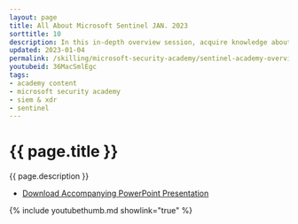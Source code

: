 ```yaml
---
layout: page
title: All About Microsoft Sentinel JAN. 2023
sorttitle: 10
description: In this in-depth overview session, acquire knowledge about Microsoft Sentinel's core capabilities, data ingestion methods, Azure Monitor Agent (AMA), Sentinel for MSSPs, along with a thorough demo into Sentinel's trademark features.
updated: 2023-01-04
permalink: /skilling/microsoft-security-academy/sentinel-academy-overview
youtubeid: 36MacSmlEgc
tags: 
- academy content
- microsoft security academy
- siem & xdr
- sentinel
---
```


# {{ page.title }}

{{ page.description }}

* [Download Accompanying PowerPoint Presentation](https://1drv.ms/u/s!Fl_kL1U59rx8cEp4TnRyOGYxUm9zJAw?e=rRihTM)

{% include youtubethumb.md showlink="true" %}